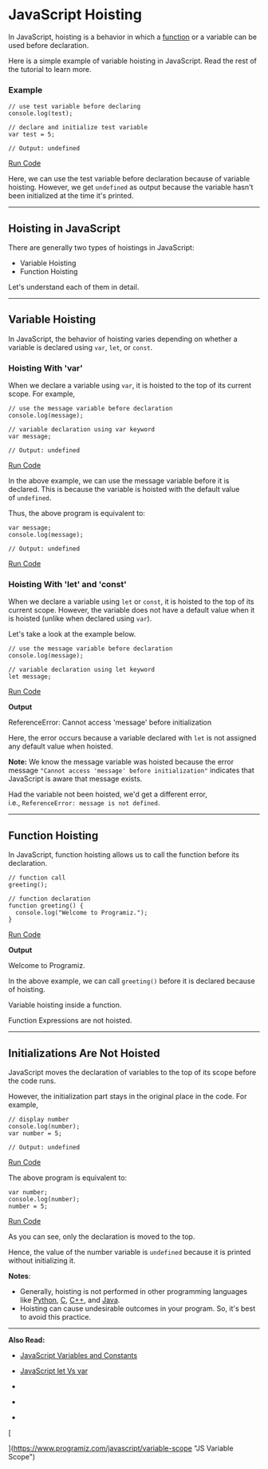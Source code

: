 # JavaScript Hoisting

In JavaScript, hoisting is a behavior in which a [function](https://www.programiz.com/javascript/function) or a variable can be used before declaration.

Here is a simple example of variable hoisting in JavaScript. Read the rest of the tutorial to learn more.

### Example

```
// use test variable before declaring
console.log(test);

// declare and initialize test variable
var test = 5;

// Output: undefined
```

[Run Code](https://www.programiz.com/javascript/online-compiler)

Here, we can use the test variable before declaration because of variable hoisting. However, we get `undefined` as output because the variable hasn't been initialized at the time it's printed.

---

## Hoisting in JavaScript

There are generally two types of hoistings in JavaScript:

- Variable Hoisting
- Function Hoisting

Let's understand each of them in detail.

---

## Variable Hoisting

In JavaScript, the behavior of hoisting varies depending on whether a variable is declared using `var`, `let`, or `const`.

### Hoisting With 'var'

When we declare a variable using `var`, it is hoisted to the top of its current scope. For example,

```
// use the message variable before declaration
console.log(message);

// variable declaration using var keyword
var message;

// Output: undefined
```

[Run Code](https://www.programiz.com/javascript/online-compiler)

In the above example, we can use the message variable before it is declared. This is because the variable is hoisted with the default value of `undefined`.

Thus, the above program is equivalent to:

```
var message;
console.log(message);

// Output: undefined
```

[Run Code](https://www.programiz.com/javascript/online-compiler)

### Hoisting With 'let' and 'const'

When we declare a variable using `let` or `const`, it is hoisted to the top of its current scope. However, the variable does not have a default value when it is hoisted (unlike when declared using `var`).

Let's take a look at the example below.

```
// use the message variable before declaration
console.log(message);

// variable declaration using let keyword
let message;
```

[Run Code](https://www.programiz.com/javascript/online-compiler)

**Output**

ReferenceError: Cannot access 'message' before initialization

Here, the error occurs because a variable declared with `let` is not assigned any default value when hoisted.

**Note:** We know the message variable was hoisted because the error message `"Cannot access 'message' before initialization"` indicates that JavaScript is aware that message exists.

Had the variable not been hoisted, we'd get a different error, i.e., `ReferenceError: message is not defined`.

---

## Function Hoisting

In JavaScript, function hoisting allows us to call the function before its declaration.

```
// function call
greeting(); 

// function declaration
function greeting() {
  console.log("Welcome to Programiz.");
}
```

[Run Code](https://www.programiz.com/javascript/online-compiler)

**Output**

Welcome to Programiz.

In the above example, we can call `greeting()` before it is declared because of hoisting.

Variable hoisting inside a function.

[](https://www.programiz.com/javascript/online-compiler)

[](https://www.programiz.com/javascript/variable-scope)

Function Expressions are not hoisted.

[](https://www.programiz.com/javascript/online-compiler)

---

## Initializations Are Not Hoisted

JavaScript moves the declaration of variables to the top of its scope before the code runs.

However, the initialization part stays in the original place in the code. For example,

```
// display number
console.log(number);
var number = 5;

// Output: undefined
```

[Run Code](https://www.programiz.com/javascript/online-compiler)

The above program is equivalent to:

```
var number;
console.log(number);
number = 5;
```

[Run Code](https://www.programiz.com/javascript/online-compiler)

As you can see, only the declaration is moved to the top.

Hence, the value of the number variable is `undefined` because it is printed without initializing it.

**Notes**:

- Generally, hoisting is not performed in other programming languages like [Python](https://www.programiz.com/python-programming), [C](https://www.programiz.com/c-programming), [C++](https://www.programiz.com/cpp-programming), and [Java](https://www.programiz.com/java-programming).
- Hoisting can cause undesirable outcomes in your program. So, it's best to avoid this practice.

---

**Also Read:**

- [JavaScript Variables and Constants](https://www.programiz.com/javascript/variables-constants)
- [JavaScript let Vs var](https://www.programiz.com/javascript/let-vs-var)

- [](https://www.programiz.com/javascript/hoisting#introduction)
- [](https://www.programiz.com/javascript/hoisting#variable-hoisting)
- [](https://www.programiz.com/javascript/hoisting#function-hoisting)

[

  


](https://www.programiz.com/javascript/variable-scope "JS Variable Scope")